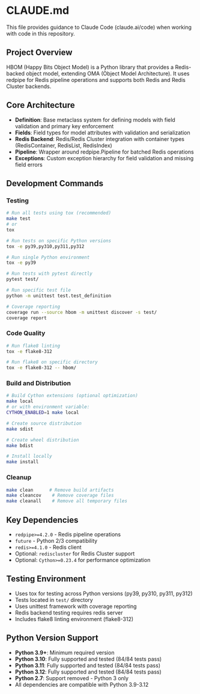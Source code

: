 # CLAUDE.md

This file provides guidance to Claude Code (claude.ai/code) when working with code in this repository.

## Project Overview

HBOM (Happy Bits Object Model) is a Python library that provides a Redis-backed object model, extending OMA (Object Model Architecture). It uses redpipe for Redis pipeline operations and supports both Redis and Redis Cluster backends.

## Core Architecture

- **Definition**: Base metaclass system for defining models with field validation and primary key enforcement
- **Fields**: Field types for model attributes with validation and serialization
- **Redis Backend**: Redis/Redis Cluster integration with container types (RedisContainer, RedisList, RedisIndex)
- **Pipeline**: Wrapper around redpipe.Pipeline for batched Redis operations
- **Exceptions**: Custom exception hierarchy for field validation and missing field errors

## Development Commands

### Testing
```bash
# Run all tests using tox (recommended)
make test
# or
tox

# Run tests on specific Python versions
tox -e py39,py310,py311,py312

# Run single Python environment
tox -e py39

# Run tests with pytest directly  
pytest test/

# Run specific test file
python -m unittest test.test_definition

# Coverage reporting
coverage run --source hbom -m unittest discover -s test/
coverage report
```

### Code Quality
```bash
# Run flake8 linting
tox -e flake8-312

# Run flake8 on specific directory
tox -e flake8-312 -- hbom/
```

### Build and Distribution
```bash
# Build Cython extensions (optional optimization)
make local
# or with environment variable:
CYTHON_ENABLED=1 make local

# Create source distribution
make sdist

# Create wheel distribution  
make bdist

# Install locally
make install
```

### Cleanup
```bash
make clean      # Remove build artifacts
make cleancov    # Remove coverage files  
make cleanall    # Remove all temporary files
```

## Key Dependencies

- `redpipe>=4.2.0` - Redis pipeline operations
- `future` - Python 2/3 compatibility
- `redis>=4.1.0` - Redis client
- Optional: `rediscluster` for Redis Cluster support
- Optional: `Cython>=0.23.4` for performance optimization

## Testing Environment

- Uses tox for testing across Python versions (py39, py310, py311, py312)
- Tests located in `test/` directory  
- Uses unittest framework with coverage reporting
- Redis backend testing requires redis server
- Includes flake8 linting environment (flake8-312)

## Python Version Support

- **Python 3.9+**: Minimum required version
- **Python 3.10**: Fully supported and tested (84/84 tests pass)
- **Python 3.11**: Fully supported and tested (84/84 tests pass)  
- **Python 3.12**: Fully supported and tested (84/84 tests pass)
- **Python 2.7**: Support removed - Python 3 only
- All dependencies are compatible with Python 3.9-3.12
